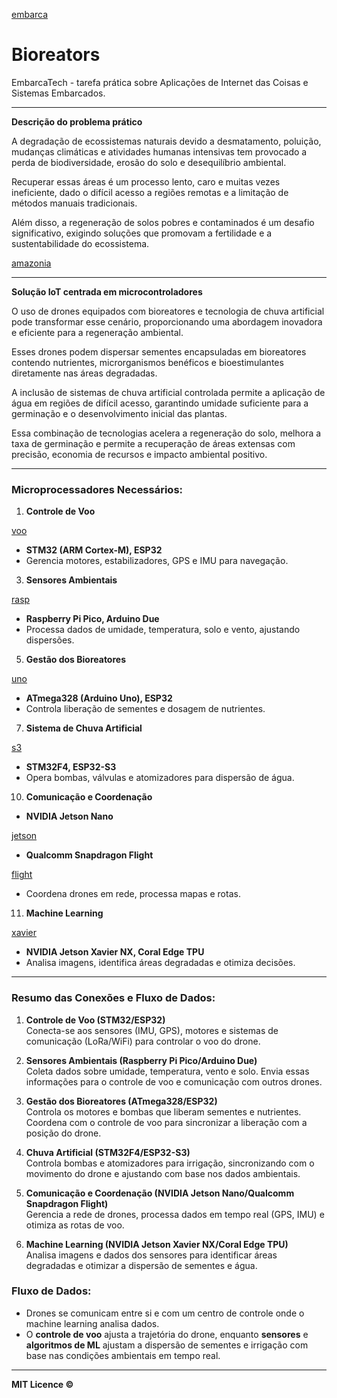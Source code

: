 [embarca](embarca.png)

# Bioreators 

EmbarcaTech - tarefa prática sobre Aplicações de Internet das Coisas e Sistemas Embarcados.

-------------------------------------------------------------------------------------------------------------------

**Descrição do problema prático**

A degradação de ecossistemas naturais devido a desmatamento, poluição, mudanças climáticas e atividades humanas intensivas tem provocado a perda de biodiversidade, erosão do solo e desequilíbrio ambiental. 

Recuperar essas áreas é um processo lento, caro e muitas vezes ineficiente, dado o difícil acesso a regiões remotas e a limitação de métodos manuais tradicionais. 

Além disso, a regeneração de solos pobres e contaminados é um desafio significativo, exigindo soluções que promovam a fertilidade e a sustentabilidade do ecossistema.

[amazonia](amazonia.jpeg)

-------------------------------------------------------------------------------------------------------------------

**Solução IoT centrada em microcontroladores**

O uso de drones equipados com bioreatores e tecnologia de chuva artificial pode transformar esse cenário, proporcionando uma abordagem inovadora e eficiente para a regeneração ambiental. 

Esses drones podem dispersar sementes encapsuladas em bioreatores contendo nutrientes, microrganismos benéficos e bioestimulantes diretamente nas áreas degradadas. 

A inclusão de sistemas de chuva artificial controlada permite a aplicação de água em regiões de difícil acesso, garantindo umidade suficiente para a germinação e o desenvolvimento inicial das plantas. 

Essa combinação de tecnologias acelera a regeneração do solo, melhora a taxa de germinação e permite a recuperação de áreas extensas com precisão, economia de recursos e impacto ambiental positivo.

-------------------------------------------------------------------------------------------------------------------

### Microprocessadores Necessários:  

1. **Controle de Voo**

   
[voo](voo.png)


   - **STM32 (ARM Cortex-M), ESP32**   
   - Gerencia motores, estabilizadores, GPS e IMU para navegação.  

3. **Sensores Ambientais**

   
[rasp](rasp.png)


   - **Raspberry Pi Pico, Arduino Due**   
   - Processa dados de umidade, temperatura, solo e vento, ajustando dispersões.  

5. **Gestão dos Bioreatores**


[uno](uno.png)


   - **ATmega328 (Arduino Uno), ESP32**   
   - Controla liberação de sementes e dosagem de nutrientes.  

7. **Sistema de Chuva Artificial**

   
[s3](s3.png)


   - **STM32F4, ESP32-S3** 
   - Opera bombas, válvulas e atomizadores para dispersão de água.  

10. **Comunicação e Coordenação**

   - **NVIDIA Jetson Nano**


[jetson](jetson.png)


   - **Qualcomm Snapdragon Flight**


[flight](flight.png)


   - Coordena drones em rede, processa mapas e rotas.  

11. **Machine Learning**

    
[xavier](xavier.png)


   - **NVIDIA Jetson Xavier NX, Coral Edge TPU**
   - Analisa imagens, identifica áreas degradadas e otimiza decisões.

-----------------------------------------------------------------------------------------------------------------------

### **Resumo das Conexões e Fluxo de Dados:**

1. **Controle de Voo (STM32/ESP32)**  
   Conecta-se aos sensores (IMU, GPS), motores e sistemas de comunicação (LoRa/WiFi) para controlar o voo do drone.

2. **Sensores Ambientais (Raspberry Pi Pico/Arduino Due)**  
   Coleta dados sobre umidade, temperatura, vento e solo. Envia essas informações para o controle de voo e comunicação com outros drones.

3. **Gestão dos Bioreatores (ATmega328/ESP32)**  
   Controla os motores e bombas que liberam sementes e nutrientes. Coordena com o controle de voo para sincronizar a liberação com a posição do drone.

4. **Chuva Artificial (STM32F4/ESP32-S3)**  
   Controla bombas e atomizadores para irrigação, sincronizando com o movimento do drone e ajustando com base nos dados ambientais.

5. **Comunicação e Coordenação (NVIDIA Jetson Nano/Qualcomm Snapdragon Flight)**  
   Gerencia a rede de drones, processa dados em tempo real (GPS, IMU) e otimiza as rotas de voo.

6. **Machine Learning (NVIDIA Jetson Xavier NX/Coral Edge TPU)**  
   Analisa imagens e dados dos sensores para identificar áreas degradadas e otimizar a dispersão de sementes e água.

### **Fluxo de Dados:**
- Drones se comunicam entre si e com um centro de controle onde o machine learning analisa dados.
- O **controle de voo** ajusta a trajetória do drone, enquanto **sensores** e **algoritmos de ML** ajustam a dispersão de sementes e irrigação com base nas condições ambientais em tempo real.

-----------------------------------------------------------------------------------------------------------------------

**MIT Licence ©**



